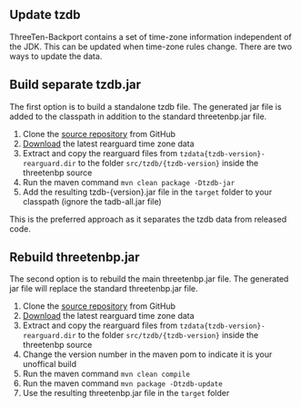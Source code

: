 ## Update tzdb

ThreeTen-Backport contains a set of time-zone information independent of the JDK.
This can be updated when time-zone rules change.
There are two ways to update the data.


## Build separate tzdb.jar

The first option is to build a standalone tzdb file.
The generated jar file is added to the classpath in addition to the standard threetenbp.jar file.

1. Clone the [source repository](https://github.com/ThreeTen/threetenbp) from GitHub
2. [Download](https://github.com/JodaOrg/global-tz/releases) the latest rearguard time zone data
3. Extract and copy the rearguard files from `tzdata{tzdb-version}-rearguard.dir` to the folder `src/tzdb/{tzdb-version}` inside the threetenbp source
4. Run the maven command `mvn clean package -Dtzdb-jar`
5. Add the resulting tzdb-{version}.jar file in the `target` folder to your classpath
(ignore the tadb-all.jar file)

This is the preferred approach as it separates the tzdb data from released code.


## Rebuild threetenbp.jar

The second option is to rebuild the main threetenbp.jar file.
The generated jar file will replace the standard threetenbp.jar file.

1. Clone the [source repository](https://github.com/ThreeTen/threetenbp) from GitHub
2. [Download](https://github.com/JodaOrg/global-tz/releases) the latest rearguard time zone data
3. Extract and copy the rearguard files from `tzdata{tzdb-version}-rearguard.dir` to the folder `src/tzdb/{tzdb-version}` inside the threetenbp source
4. Change the version number in the maven pom to indicate it is your unoffical build
5. Run the maven command `mvn clean compile`
6. Run the maven command `mvn package -Dtzdb-update`
7. Use the resulting threetenbp.jar file in the `target` folder
